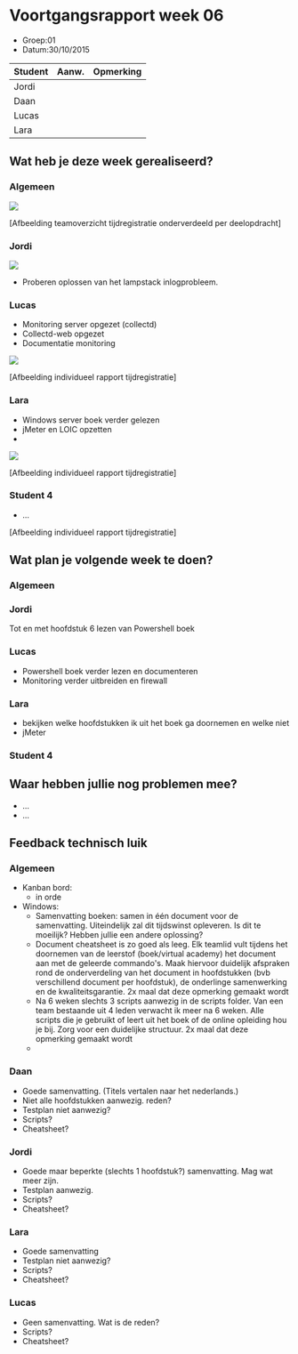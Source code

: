 # Voortgangsrapport week 06

* Groep:01
* Datum:30/10/2015

| Student  | Aanw. | Opmerking |
| :---     | :---  | :---      |
| Jordi |       |           |
| Daan |       |           |
| Lucas |       |           |
| Lara |       |           |

## Wat heb je deze week gerealiseerd?

### Algemeen


![](https://github.com/HoGentTIN/ops3-g01/blob/master/weekrapport/img/huboardweek6.PNG)

[Afbeelding teamoverzicht tijdregistratie onderverdeeld per deelopdracht]

### Jordi

![](https://github.com/HoGentTIN/ops3-g01/blob/master/weekrapport/img/Week5_Jordi_toggle.PNG)

* Proberen oplossen van het lampstack inlogprobleem.

### Lucas

* Monitoring server opgezet (collectd)
* Collectd-web opgezet
* Documentatie monitoring

![](https://github.com/HoGentTIN/ops3-g01/blob/master/weekrapport/img/Week5_Lucas_toggl.PNG)

[Afbeelding individueel rapport tijdregistratie]

### Lara

* Windows server boek verder gelezen
* jMeter en LOIC opzetten
* 
![](https://i.gyazo.com/f33be908baeec5b176ac7b168e62d99c.png)

[Afbeelding individueel rapport tijdregistratie]

### Student 4

* ...

[Afbeelding individueel rapport tijdregistratie]

## Wat plan je volgende week te doen?

### Algemeen
### Jordi
Tot en met hoofdstuk 6 lezen van Powershell boek
### Lucas
* Powershell boek verder lezen en documenteren
* Monitoring verder uitbreiden en firewall
### Lara
* bekijken welke hoofdstukken ik uit het boek ga doornemen en welke niet
* jMeter
### Student 4

## Waar hebben jullie nog problemen mee?

* ...
* ...

## Feedback technisch luik

### Algemeen
* Kanban bord:
    * in orde   
* Windows:
    * Samenvatting boeken: samen in één document voor de samenvatting. Uiteindelijk zal dit tijdswinst opleveren. Is dit te moeilijk? Hebben jullie een andere oplossing?
    * Document cheatsheet is zo goed als leeg. Elk teamlid vult tijdens het doornemen van de leerstof (boek/virtual academy) het document aan met de geleerde commando's. Maak hiervoor duidelijk afspraken rond de onderverdeling van het document in hoofdstukken (bvb verschillend document per hoofdstuk), de onderlinge samenwerking en de kwaliteitsgarantie. 2x maal dat deze opmerking gemaakt wordt
    * Na 6 weken slechts 3 scripts aanwezig in de scripts folder. Van een team bestaande uit 4 leden verwacht ik meer na 6 weken. Alle scripts die je gebruikt of leert uit het boek of de online opleiding hou je bij. Zorg voor een duidelijke structuur. 2x maal dat deze opmerking gemaakt wordt
    *
### Daan
* Goede samenvatting. (Titels vertalen naar het nederlands.)
* Niet alle hoofdstukken aanwezig. reden?
* Testplan niet aanwezig? 
* Scripts?
* Cheatsheet?

### Jordi
* Goede maar beperkte (slechts 1 hoofdstuk?) samenvatting. Mag wat meer zijn.
* Testplan aanwezig.
* Scripts?
* Cheatsheet?

### Lara
* Goede samenvatting
* Testplan niet aanwezig?
* Scripts?
* Cheatsheet?

### Lucas 
* Geen samenvatting. Wat is de reden?
* Scripts?
* Cheatsheet?

